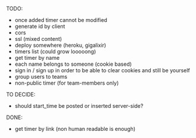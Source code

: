 TODO:
* once added timer cannot be modified
* generate id by client
* cors
* ssl (mixed content)
* deploy somewhere (heroku, gigalixir)
* timers list (could grow looooong)
* get timer by name
* each name belongs to someone (cookie based)
* sign in / sign up in order to be able to clear cookies and still be yourself
* group users to teams
* non-public timer (for team-members only)

TO DECIDE:
* should start_time be posted or inserted server-side?

DONE:
* get timer by link (non human readable is enough)
